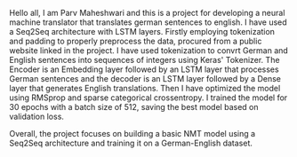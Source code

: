 Hello all, I am Parv Maheshwari and this is a project for developing a neural machine translator that translates german sentences to english. 
I have used a Seq2Seq architecture with LSTM layers. Firstly employing tokenization and padding to properly preprocess the data, procured from a public website linked in the project. I
have used tokenization to convrt German and English sentences into sequences of integers using Keras' Tokenizer.
The Encoder is an Embedding layer followed by an LSTM layer that processes German sentences and the decoder is an LSTM layer followed by a Dense layer that generates English translations.
Then I have optimized the model using RMSprop and sparse categorical crossentropy. I trained the model for 30 epochs with a batch size of 512, saving 
the best model based on validation loss.

Overall, the project focuses on building a basic NMT model using a Seq2Seq architecture and training it on a German-English dataset.

